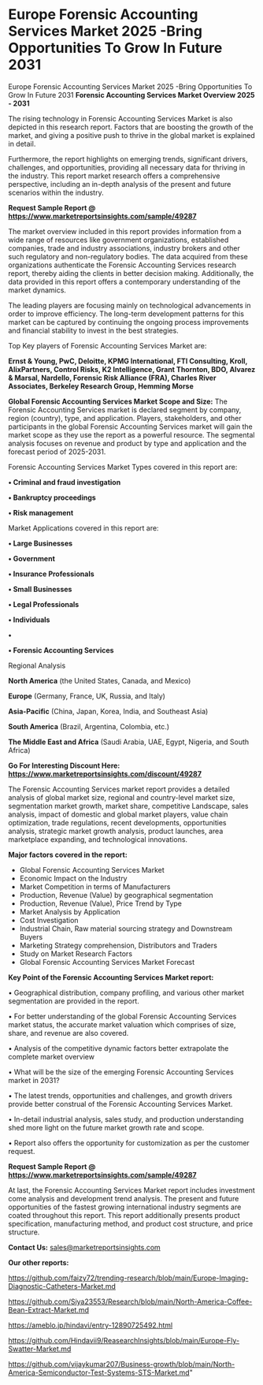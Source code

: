 # Europe Forensic Accounting Services Market 2025 -Bring Opportunities To Grow In Future 2031
Europe Forensic Accounting Services Market 2025 -Bring Opportunities To Grow In Future 2031
<Strong> Forensic Accounting Services Market Overview 2025 - 2031</strong>

The rising technology in Forensic Accounting Services Market is also depicted in this research report. Factors that are boosting the growth of the market, and giving a positive push to thrive in the global market is explained in detail.

Furthermore, the report highlights on emerging trends, significant drivers, challenges, and opportunities, providing all necessary data for thriving in the industry. This report market research offers a comprehensive perspective, including an in-depth analysis of the present and future scenarios within the industry.

<strong>Request Sample Report @ <a href=https://www.marketreportsinsights.com/sample/49287>https://www.marketreportsinsights.com/sample/49287</a></strong>

The market overview included in this report provides information from a wide range of resources like government organizations, established companies, trade and industry associations, industry brokers and other such regulatory and non-regulatory bodies. The data acquired from these organizations authenticate the Forensic Accounting Services research report, thereby aiding the clients in better decision making. Additionally, the data provided in this report offers a contemporary understanding of the market dynamics.

The leading players are focusing mainly on technological advancements in order to improve efficiency. The long-term development patterns for this market can be captured by continuing the ongoing process improvements and financial stability to invest in the best strategies.

Top Key players of Forensic Accounting Services Market are:

<strong>Ernst & Young, PwC, Deloitte, KPMG International, FTI Consulting, Kroll, AlixPartners, Control Risks, K2 Intelligence, Grant Thornton, BDO, Alvarez & Marsal, Nardello, Forensic Risk Alliance (FRA), Charles River Associates, Berkeley Research Group, Hemming Morse</strong>

<strong><b>Global Forensic Accounting Services Market Scope and Size:</b></strong>
The Forensic Accounting Services market is declared segment by company, region (country), type, and application. Players, stakeholders, and other participants in the global Forensic Accounting Services market will gain the market scope as they use the report as a powerful resource. The segmental analysis focuses on revenue and product by type and application and the forecast period of 2025-2031.

Forensic Accounting Services Market Types covered in this report are:

<strong>•  Criminal and fraud investigation

•  Bankruptcy proceedings

•  Risk management</strong>

Market Applications covered in this report are:

<strong>•  Large Businesses

•  Government

•  Insurance Professionals

•  Small Businesses

•  Legal Professionals

•  Individuals

•  

•  Forensic Accounting Services</strong> 

Regional Analysis

<strong>North America</strong> (the United States, Canada, and Mexico)

<strong>Europe</strong> (Germany, France, UK, Russia, and Italy)

<strong>Asia-Pacific</strong> (China, Japan, Korea, India, and Southeast Asia)

<strong>South America</strong> (Brazil, Argentina, Colombia, etc.)

<strong>The Middle East and Africa</strong> (Saudi Arabia, UAE, Egypt, Nigeria, and South Africa)

<strong>Go For Interesting Discount Here: <a href=https://www.marketreportsinsights.com/discount/49287>https://www.marketreportsinsights.com/discount/49287</a></strong>

The Forensic Accounting Services market report provides a detailed analysis of global market size, regional and country-level market size, segmentation market growth, market share, competitive Landscape, sales analysis, impact of domestic and global market players, value chain optimization, trade regulations, recent developments, opportunities analysis, strategic market growth analysis, product launches, area marketplace expanding, and technological innovations.

<strong><b>Major factors covered in the report:</b></strong>
<ul>
  <li>Global Forensic Accounting Services Market </li>
  <li>Economic Impact on the Industry</li>
  <li>Market Competition in terms of Manufacturers</li>
  <li>Production, Revenue (Value) by geographical segmentation</li>
  <li>Production, Revenue (Value), Price Trend by Type</li>
  <li>Market Analysis by Application</li>
  <li>Cost Investigation</li>
  <li>Industrial Chain, Raw material sourcing strategy and Downstream Buyers</li>
  <li>Marketing Strategy comprehension, Distributors and Traders</li>
  <li>Study on Market Research Factors</li>
  <li>Global Forensic Accounting Services Market Forecast</li>
</ul>

<strong><b>Key Point of the Forensic Accounting Services Market report:</b></strong>

• Geographical distribution, company profiling, and various other market segmentation are provided in the report.

• For better understanding of the global Forensic Accounting Services market status, the accurate market valuation which comprises of size, share, and revenue are also covered.

• Analysis of the competitive dynamic factors better extrapolate the complete market overview

• What will be the size of the emerging Forensic Accounting Services market in 2031?

• The latest trends, opportunities and challenges, and growth drivers provide better construal of the Forensic Accounting Services Market.

• In-detail industrial analysis, sales study, and production understanding shed more light on the future market growth rate and scope.

• Report also offers the opportunity for customization as per the customer request.

<strong>Request Sample Report @ <a href=https://www.marketreportsinsights.com/sample/49287>https://www.marketreportsinsights.com/sample/49287</a></strong>

At last, the Forensic Accounting Services Market report includes investment come analysis and development trend analysis. The present and future opportunities of the fastest growing international industry segments are coated throughout this report. This report additionally presents product specification, manufacturing method, and product cost structure, and price structure.

<strong>Contact Us:</strong>
sales@marketreportsinsights.com

<strong>Our other reports:</strong>

<a href=https://github.com/faizy72/trending-research/blob/main/Europe-Imaging-Diagnostic-Catheters-Market.md>https://github.com/faizy72/trending-research/blob/main/Europe-Imaging-Diagnostic-Catheters-Market.md</a>

<a href=https://github.com/Siya23553/Research/blob/main/North-America-Coffee-Bean-Extract-Market.md>https://github.com/Siya23553/Research/blob/main/North-America-Coffee-Bean-Extract-Market.md</a>

<a href=https://ameblo.jp/hindavi/entry-12890725492.html>https://ameblo.jp/hindavi/entry-12890725492.html</a>

<a href=https://github.com/Hindavii9/ReasearchInsights/blob/main/Europe-Fly-Swatter-Market.md>https://github.com/Hindavii9/ReasearchInsights/blob/main/Europe-Fly-Swatter-Market.md</a>

<a href=https://github.com/vijaykumar207/Business-growth/blob/main/North-America-Semiconductor-Test-Systems-STS-Market.md>https://github.com/vijaykumar207/Business-growth/blob/main/North-America-Semiconductor-Test-Systems-STS-Market.md</a>"
